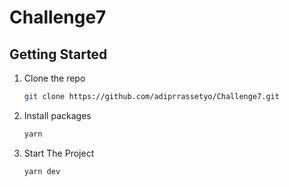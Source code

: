# Challenge7

## Getting Started

1. Clone the repo

   ```sh
   git clone https://github.com/adiprrassetyo/Challenge7.git
   ```

2. Install packages

   ```sh
   yarn
   ```

3. Start The Project

   ```sh
   yarn dev
   ```
